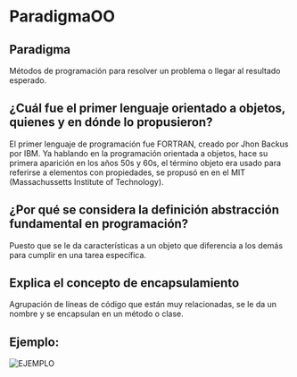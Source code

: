# ParadigmaOO
## Paradigma
Métodos de programación para resolver un problema o llegar al resultado esperado.
## ¿Cuál fue el primer lenguaje orientado a objetos, quienes y en dónde lo propusieron? 
El primer lenguaje de programación fue FORTRAN, creado por Jhon Backus por IBM.
Ya hablando en la programación orientada a objetos, hace su primera aparición en los años 50s y 60s, el término objeto era usado para referirse a elementos con propiedades, se propusó en en el MIT (Massachussetts Institute of Technology).
## ¿Por qué se considera la definición abstracción fundamental en programación? 
Puesto que se le da características a un objeto que diferencia a los demás para cumplir en una tarea específica.
## Explica el concepto de encapsulamiento
Agrupación de líneas de código que están muy relacionadas, se le da un nombre y se encapsulan en un método o clase.
## Ejemplo:
![EJEMPLO](https://i.imgur.com/TCGvksi.png)
